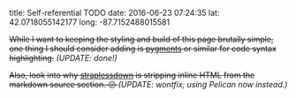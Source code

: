 title: Self-referential TODO
date: 2016-06-23 07:24:35
lat: 42.0718055142177
long: -87.7152488015581

<s>While I want to keeping the styling and build of this page brutally simple, one thing I should consider adding is [pygments](http://pygments.org/) or similar for code syntax highlighting.</s> _(UPDATE: done!)_

<s>Also, look into why [straplessdown](https://github.com/yagermadden/straplessdown) is stripping inline HTML from the markdown source section. 😕 </s> _(UPDATE: wontfix; using Pelican now instead.)_
